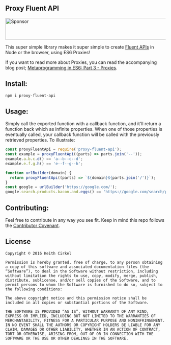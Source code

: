 ## Proxy Fluent API

<a target='_blank' rel='nofollow' href='https://app.codesponsor.io/link/ygkcNhfZ9nTDeVM6P8LSGn1C/keithamus/proxy-fluent-api'>  <img alt='Sponsor' width='888' height='68' src='https://app.codesponsor.io/embed/ygkcNhfZ9nTDeVM6P8LSGn1C/keithamus/proxy-fluent-api.svg' /></a>

This super simple library makes it super simple to create [Fluent APIs](https://en.wikipedia.org/wiki/Fluent_interface) in Node or the browser, using ES6 Proxies!

If you want to read more about Proxies, you can read the accompanying blog post; [Metaprogramming in ES6: Part 3 - Proxies](https://www.keithcirkel.co.uk/metaprogramming-in-es6-part-3-proxies/).

## Install:

```bash
npm i proxy-fluent-api
```

## Usage:

Simply call the exported function with a callback function, and it'll return a function back which as infinite properties. When one of those properties is eventually called, your callback function will be called with the previously retrieved properties. To illustrate:

```js
const proxyFluentApi = require('proxy-fluent-api');
const example = proxyFluentApi((parts) => parts.join('--'));
example.a.b.c.d() == 'a--b--c--d';
example.e.f.g.h() == 'e--f--g--h';

function urlBuilder(domain) {
  return proxyFluentApi((parts) => `${domain}${parts.join('/')}`);
}
const google = urlBuilder('https://google.com/');
google.search.products.bacon.and.eggs() == 'https://google.com/search/products/bacon/and/eggs';
```

## Contributing:

Feel free to contribute in any way you see fit. Keep in mind this repo follows the [Contributor Covenant](http://contributor-covenant.org/).

## License

```
Copyright © 2016 Keith Cirkel

Permission is hereby granted, free of charge, to any person obtaining a copy of this software and associated documentation files (the “Software”), to deal in the Software without restriction, including without limitation the rights to use, copy, modify, merge, publish, distribute, sublicense, and/or sell copies of the Software, and to permit persons to whom the Software is furnished to do so, subject to the following conditions:

The above copyright notice and this permission notice shall be included in all copies or substantial portions of the Software.

THE SOFTWARE IS PROVIDED “AS IS”, WITHOUT WARRANTY OF ANY KIND, EXPRESS OR IMPLIED, INCLUDING BUT NOT LIMITED TO THE WARRANTIES OF MERCHANTABILITY, FITNESS FOR A PARTICULAR PURPOSE AND NONINFRINGEMENT. IN NO EVENT SHALL THE AUTHORS OR COPYRIGHT HOLDERS BE LIABLE FOR ANY CLAIM, DAMAGES OR OTHER LIABILITY, WHETHER IN AN ACTION OF CONTRACT, TORT OR OTHERWISE, ARISING FROM, OUT OF OR IN CONNECTION WITH THE SOFTWARE OR THE USE OR OTHER DEALINGS IN THE SOFTWARE.
```
